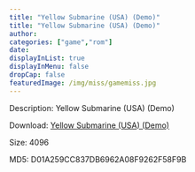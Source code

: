 ```yaml
---
title: "Yellow Submarine (USA) (Demo)"
title: "Yellow Submarine (USA) (Demo)"
author: 
categories: ["game","rom"]
date: 
displayInList: true
displayInMenu: false
dropCap: false
featuredImage: /img/miss/gamemiss.jpg
---
```


Description: Yellow Submarine (USA) (Demo)

Download: <a href="https://kknackGearCT.ctfile.com/fs/2629127-327667978" target = "_blank" rel = "nofollow" > Yellow Submarine (USA) (Demo)</a>

Size: 4096

MD5: D01A259CC837DB6962A08F9262F58F9B


